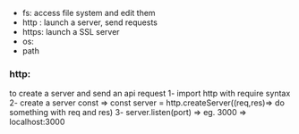 - fs:       access file system and edit them
- http :    launch a server, send requests
- https:    launch a SSL server
- os:       
- path




### http:
to create a server and send an api request 
1- import http with require syntax
2- create a server const  => const server = http.createServer((req,res)=> do something with req and res)
3- server.listen(port) => eg. 3000 => localhost:3000